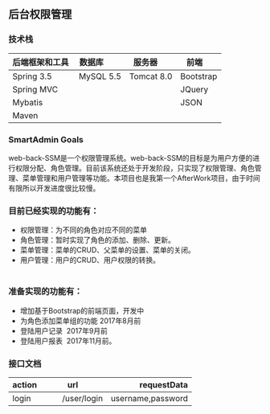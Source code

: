 ## 后台权限管理

### 技术栈

| 后端框架和工具  |数据库         | 服务器      |   前端       | 
|--------------|---------------|------------|---------------|
|Spring 3.5    | MySQL 5.5     | Tomcat 8.0 |  Bootstrap    |
|Spring MVC    |               |            |  JQuery       |
|Mybatis       |               |            |  JSON         |  
|Maven         |               |            |               |


### SmartAdmin Goals
web-back-SSM是一个权限管理系统。web-back-SSM的目标是为用户方便的进行权限分配、角色管理。目前该系统还处于开发阶段，只实现了权限管理、角色管理、菜单管理和用户管理等功能。本项目也是我第一个AfterWork项目，由于时间有限所以开发进度很比较慢。


### 目前已经实现的功能有：
* 权限管理：为不同的角色对应不同的菜单
* 角色管理：暂时实现了角色的添加、删除、更新。
* 菜单管理：菜单的CRUD、父菜单的设置、菜单的关闭。
* 用户管理：用户的CRUD、用户权限的转换。<br><br>

### 准备实现的功能有：
* 增加基于Bootstrap的前端页面，开发中
* 为角色添加菜单组的功能 2017年8月前
* 登陆用户记录  2017年9月前
* 登陆用户报表  2017年11月前。


### 接口文档
|action         | url           | requestData                                     |
| ------------- |:-------------:| -----------------------------------------------:|
| login         | /user/login   | username,password                               |

